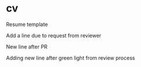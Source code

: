 # cv
Resume template

Add a line due to request from reviewer

New line after PR

Adding new line after green light from review process
